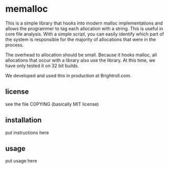 
# memalloc

This is a simple library that hooks into modern malloc implementations
and allows the programmer to tag each allocation with a string.
This is useful in core file analysis. With a simple script, you can
easily identify which part of the system is responsible for the majority
of allocations that were in the process.

The overhead to allocation should be small. Because it hooks malloc,
all allocations that occur with a library also use the library.
At this time, we have only tested it on 32 bit builds.

We developed and used this in production at Brightroll.com. 

## license

see the file COPYING (basically MIT license)


## installation

put instructions here

## usage

put usage here

